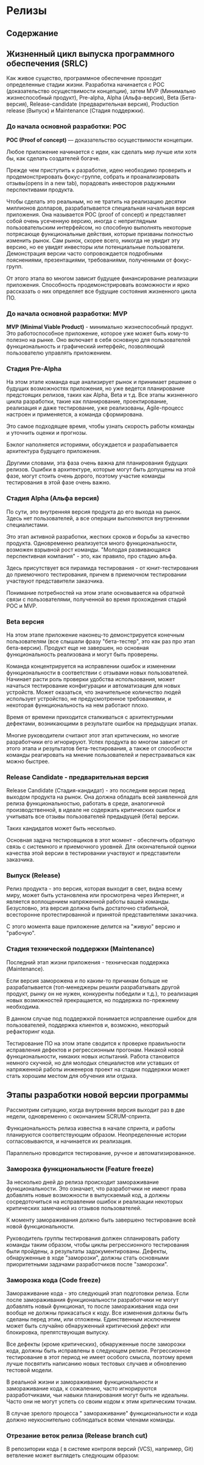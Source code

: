 # Релизы

## Содержание

## Жизненный цикл выпуска программного обеспечения (SRLC)

Как живое существо, программное обеспечение проходит определенные стадии жизни. Разработка начинается с POC (доказательство осуществимости концепции), затем MVP (Минимально жизнеспособный продукт), Pre-alpha, Alpha (Альфа-версия), Beta (Бета-версия), Release-candidate (предварительная версия), Production release (Выпуск) и Maintenance (Стадия поддержки). 

### До начала основной разработки: POC 

**POC (Proof of concept)** — доказательство осуществимости концепции. 

Любое приложение начинается с идеи, как сделать мир лучше или хотя бы, как сделать создателей богаче. 

Прежде чем приступить к разработке, идею необходимо проверить и продемонстрировать фокус-группе, собрать и проанализировать отзывы(opens in a new tab), порадовать инвесторов радужными перспективами продукта.

Чтобы сделать это реальным, но не тратить на реализацию десятки миллионов долларов, разрабатывается специальная начальная версия приложения. Она называется POC (proof of concept) и представляет собой очень усеченную версию, иногда с неприглядным пользовательским интерфейсом, но способную выполнять некоторые потрясающе функциональные действия, которые призваны полностью изменить рынок. Сам рынок, скорее всего, никогда не увидит эту версию, но ее увидят инвесторы или потенциальные пользователи. Демонстрация версии часто сопровождается подробными пояснениями, презентациями, требованиями, полученными от фокус-групп.

От этого этапа во многом зависит будущее финансирование реализации приложения. Способность продемонстрировать возможности и ярко рассказать о них определяет все будущие состояния жизненного цикла ПО. 

### До начала основной разработки: MVP

**MVP (Minimal Viable Product)** - минимально жизнеспособный продукт.  Это работоспособное приложение, которое уже может быть кому-то полезно на рынке. Оно включает в себя основную для пользователей функциональность и графический интерфейс, позволяющий пользователю управлять приложением.

### Стадия Pre-Alpha

На этом этапе команда еще анализирует рынок и принимает решение о будущих возможностях приложения, но уже ведется планирование предстоящих релизов, таких как Alpha, Beta и т.д. Все этапы жизненного цикла разработки, такие как планирование, проектирование, реализация и даже тестирование, уже реализованы, Agile-процесс настроен и применяется, а команда сформирована. 

Это самое подходящее время, чтобы узнать скорость работы команды и уточнить оценки и прогнозы. 

Бэклог наполняется историями, обсуждается и разрабатывается архитектура будущего приложения. 

Другими словами, эта фаза очень важна для планирования будущих релизов. Ошибки в архитектуре, которые могут быть допущены на этой фазе, могут стоить очень дорого, поэтому участие команды тестирования в этой фазе очень важно.

### Стадия Alpha (Альфа версия)

По сути, это внутренняя версия продукта до его выхода на рынок. Здесь нет пользователей, а все операции выполняются внутренними специалистами. 

Это этап активной разработки, жестких сроков и борьбы за качество продукта. Одновременно реализуется много функциональности, возможен взрывной рост команды. "Молодая развивающаяся перспективная компания" - это, как правило, про стадию альфа. 

Здесь присутствует вся пирамида тестирования - от юнит-тестирования до приемочного тестирования, причем в приемочном тестировании участвуют представители заказчика. 

Понимание потребностей на этом этапе основывается на обратной связи с пользователями, полученной во время прохождения стадий POC и MVP. 

### Beta версия

На этом этапе приложение наконец-то демонстрируется конечным пользователям (все слышали фразу "бета-тестер", это как раз про этап бета-версии). Продукт еще не завершен, но основная функциональность реализована и могут быть проверены. 

Команда концентрируется на исправлении ошибок и изменении функциональности в соответствии с отзывами новых пользователей. Начинает расти роль проверки удобства использования, может начаться тестирование конфигурации и автоматизация для новых устройств. Может оказаться, что значительное количество людей использует устройство, не предусмотренное требованиями, и некоторая функциональность на нем работают плохо. 

Время от времени приходится сталкиваться с архитектурными дефектами, возникающими в результате ошибок на предыдущих этапах. 

Многие руководители считают этот этап критическим, но многие разработчики его игнорируют. Успех продукта во многом зависит от этого этапа и результатов бета-тестирования, а также от способности команды реагировать на мнение пользователей и перестраиваться как можно быстрее. 

### Release Candidate - предварительная версия

Release Candidate (Стадия-кандидат) - это последняя версия перед выходом продукта на рынок. Она должна обладать всей заявленной для релиза функциональностью, работать в среде, аналогичной производственной, в идеале не содержать критических ошибок и учитывать все отзывы пользователей предыдущей (бета) версии. 

Таких кандидатов может быть несколько. 

Основная задача тестировщиков в этот момент  - обеспечить обратную связь с системного и приемочного уровней. Для окончательной оценки качества этой версии в тестировании участвуют и представители заказчика. 

### Выпуск (Release)

Релиз продукта - это версия, которая выходит в свет, видна всему миру, может быть установлена или просмотрена через Интернет, и является воплощением напряженной работы вашей команды. Безусловно, эта версия должна быть достаточно стабильной, всесторонне протестированной и принятой представителями заказчика.

С этого момента ваше приложение делится на "живую" версию и "рабочую". 

### Стадия технической поддержки (Maintenance)

Последний этап жизни приложения - техническая поддержка (Maintenance).  

Если версия заморожена и по каким-то причинам больше не разрабатывается (топ-менеджеры решили разрабатывать другой продукт, рынку он не нужен, конкуренты победили и т.д.), то реализация новых возможностей прекращается, но поддержка по-прежнему необходима.

В данном случае под поддержкой понимается исправление ошибок для пользователей, поддержка клиентов и, возможно, некоторый рефакторинг кода.

Тестирование ПО на этом этапе сводится к проверке правильности исправления дефектов и регрессионным прогонам. Никакой новой функциональности, никаких новых испытаний. Работа становится немного скучной, но для молодых специалистов или уставших от напряженной работы инженеров проект на стадии поддержки может стать хорошим местом для обучения или отдыха.

## Этапы разработки новой версии программы

Рассмотрим ситуацию, когда внутренняя версия выходит раз в две недели, одновременно с окончанием SCRUM-спринта. 

Функциональность релиза известна в начале спринта, и работы планируются соответствующим образом. Неопределенные истории согласовываются, и начинается их реализация.  

Параллельно проводится тестирование, ручное и автоматизированное.

### Заморозка функциональности (Feature freeze)

За несколько дней до релиза происходит замораживание функциональности. Это означает, что разработчики не имеют права добавлять новые возможности в выпускаемый код, а должны сосредоточиться на исправлении ошибок и реализации некоторых критических замечаний из отзывов пользователей. 

К моменту замораживания должно быть завершено тестирование всей новой функциональности.  

Руководитель группы тестирования должен спланировать работу команды таким образом, чтобы циклы регрессионного тестирования были пройдены, а результаты задокументированы. Дефекты, обнаруженные в ходе "заморозки", должны стать основными приоритетными задачами разработчиков после "заморозки".  

### Заморозка кода (Code freeze)

Замораживание кода - это следующий этап подготовки релиза. Если после замораживания функциональности разработчики не могут добавлять новый функционал, то после замораживания кода они вообще не должны прикасаться к коду. Все изменения должны быть сделаны перед этим, или отложены. Единственным исключением может быть случайно обнаруженный критический дефект или блокировка, препятствующая выпуску. 

Все дефекты (кроме критических), обнаруженные после заморозки кода, должны быть исправлены в следующем релизе. Регрессионное тестирование в этот период не имеет особого смысла, поэтому время лучше посвятить написанию новых тестовых случаев и обновлению тестовой модели.

В реальной жизни и замораживание функциональности и замораживание кода, к сожалению, часто игнорируются разработчиками, чьи навыки планирования могут быть не идеальны. Часто они не могут успеть со своим кодом к этим критическим точкам. 

В случае зрелого процесса " замораживание" функциональности и кода должно неукоснительно соблюдаться всеми членами команды. 

### Отрезание веток релиза (Release branch cut)

В репозитории кода ( в системе контроля версий (VCS), например, Git) ветвление может выглядеть следующим образом:

